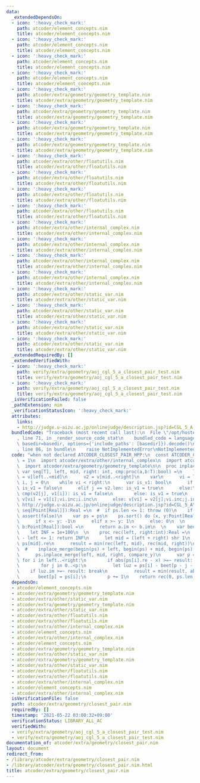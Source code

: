 ```yaml
---
data:
  _extendedDependsOn:
  - icon: ':heavy_check_mark:'
    path: atcoder/element_concepts.nim
    title: atcoder/element_concepts.nim
  - icon: ':heavy_check_mark:'
    path: atcoder/element_concepts.nim
    title: atcoder/element_concepts.nim
  - icon: ':heavy_check_mark:'
    path: atcoder/element_concepts.nim
    title: atcoder/element_concepts.nim
  - icon: ':heavy_check_mark:'
    path: atcoder/element_concepts.nim
    title: atcoder/element_concepts.nim
  - icon: ':heavy_check_mark:'
    path: atcoder/extra/geometry/geometry_template.nim
    title: atcoder/extra/geometry/geometry_template.nim
  - icon: ':heavy_check_mark:'
    path: atcoder/extra/geometry/geometry_template.nim
    title: atcoder/extra/geometry/geometry_template.nim
  - icon: ':heavy_check_mark:'
    path: atcoder/extra/geometry/geometry_template.nim
    title: atcoder/extra/geometry/geometry_template.nim
  - icon: ':heavy_check_mark:'
    path: atcoder/extra/geometry/geometry_template.nim
    title: atcoder/extra/geometry/geometry_template.nim
  - icon: ':heavy_check_mark:'
    path: atcoder/extra/other/floatutils.nim
    title: atcoder/extra/other/floatutils.nim
  - icon: ':heavy_check_mark:'
    path: atcoder/extra/other/floatutils.nim
    title: atcoder/extra/other/floatutils.nim
  - icon: ':heavy_check_mark:'
    path: atcoder/extra/other/floatutils.nim
    title: atcoder/extra/other/floatutils.nim
  - icon: ':heavy_check_mark:'
    path: atcoder/extra/other/floatutils.nim
    title: atcoder/extra/other/floatutils.nim
  - icon: ':heavy_check_mark:'
    path: atcoder/extra/other/internal_complex.nim
    title: atcoder/extra/other/internal_complex.nim
  - icon: ':heavy_check_mark:'
    path: atcoder/extra/other/internal_complex.nim
    title: atcoder/extra/other/internal_complex.nim
  - icon: ':heavy_check_mark:'
    path: atcoder/extra/other/internal_complex.nim
    title: atcoder/extra/other/internal_complex.nim
  - icon: ':heavy_check_mark:'
    path: atcoder/extra/other/internal_complex.nim
    title: atcoder/extra/other/internal_complex.nim
  - icon: ':heavy_check_mark:'
    path: atcoder/extra/other/static_var.nim
    title: atcoder/extra/other/static_var.nim
  - icon: ':heavy_check_mark:'
    path: atcoder/extra/other/static_var.nim
    title: atcoder/extra/other/static_var.nim
  - icon: ':heavy_check_mark:'
    path: atcoder/extra/other/static_var.nim
    title: atcoder/extra/other/static_var.nim
  - icon: ':heavy_check_mark:'
    path: atcoder/extra/other/static_var.nim
    title: atcoder/extra/other/static_var.nim
  _extendedRequiredBy: []
  _extendedVerifiedWith:
  - icon: ':heavy_check_mark:'
    path: verify/extra/geometry/aoj_cgl_5_a_closest_pair_test.nim
    title: verify/extra/geometry/aoj_cgl_5_a_closest_pair_test.nim
  - icon: ':heavy_check_mark:'
    path: verify/extra/geometry/aoj_cgl_5_a_closest_pair_test.nim
    title: verify/extra/geometry/aoj_cgl_5_a_closest_pair_test.nim
  _isVerificationFailed: false
  _pathExtension: nim
  _verificationStatusIcon: ':heavy_check_mark:'
  attributes:
    links:
    - http://judge.u-aizu.ac.jp/onlinejudge/description.jsp?id=CGL_5_A
  bundledCode: "Traceback (most recent call last):\n  File \"/opt/hostedtoolcache/Python/3.10.1/x64/lib/python3.10/site-packages/onlinejudge_verify/documentation/build.py\"\
    , line 71, in _render_source_code_stat\n    bundled_code = language.bundle(stat.path,\
    \ basedir=basedir, options={'include_paths': [basedir]}).decode()\n  File \"/opt/hostedtoolcache/Python/3.10.1/x64/lib/python3.10/site-packages/onlinejudge_verify/languages/nim.py\"\
    , line 86, in bundle\n    raise NotImplementedError\nNotImplementedError\n"
  code: "when not declared ATCODER_CLOSEST_PAIR_HPP:\n  const ATCODER_CLOSEST_PAIR_HPP*\
    \ = 1\n  import atcoder/extra/other/internal_complex\n  import atcoder/extra/other/floatutils\n\
    \  import atcoder/extra/geometry/geometry_template\n\n  proc inplace_merge*[T](v:\
    \ var seq[T], left, mid, right: int, cmp:proc(a,b:T):bool) =\n    let\n      v1\
    \ = v[left..<mid]\n      v2 = v[mid..<right]\n    var\n      vi = left\n     \
    \ i, j = 0\n    while vi < right:\n      var is_v1: bool\n      if i == v1.len:\
    \ is_v1 = false\n      elif j == v2.len: is_v1 = true\n      else:\n        if\
    \ cmp(v2[j], v1[i]): is_v1 = false\n        else: is_v1 = true\n      if is_v1:\
    \ v[vi] = v1[i];vi.inc;i.inc\n      else: v[vi] = v2[j];vi.inc;j.inc\n  \n  #\
    \ http://judge.u-aizu.ac.jp/onlinejudge/description.jsp?id=CGL_5_A\n  proc closest_pair*[Real](ps:\
    \ seq[Point[Real]]):Real =\n  #  if ps.len <= 1: throw (0)\n    if ps.len <= 1:\
    \ assert(false)\n    var ps = ps\n    ps.sort() do (x, y:Point[Real]) -> int:\n\
    \      if x <~ y: -1\n      elif x >~ y: 1\n      else: 0\n  \n    proc compare_y(a,\
    \ b:Point[Real]):bool =\n      return a.im <~ b.im\n  \n    var beet = newSeq[Point[Real]](ps.len)\n\
    \    let INF = 1e+100\n  \n    proc rec(left, right:int):Real =\n      if right\
    \ - left <= 1: return INF\n      let mid = (left + right) shr 1\n      let x =\
    \ ps[mid].re\n      result = min(rec(left, mid), rec(mid, right))\n      # TODO\n\
    \  #    inplace_merge(begin(ps) + left, begin(ps) + mid, begin(ps) + right, compare_y);\n\
    \      ps.inplace_merge(left, mid, right, compare_y)\n      var p = 0;\n     \
    \ for i in left..<right:\n        if abs(ps[i].re - x) >=~ result: continue\n\
    \        for j in 0..<p:\n          let luz = ps[i] - beet[p - j - 1]\n      \
    \    if luz.im >=~ result: break\n          result = min(result, abs(luz))\n \
    \       beet[p] = ps[i];\n        p += 1\n    return rec(0, ps.len)\n  # }}}\n"
  dependsOn:
  - atcoder/element_concepts.nim
  - atcoder/extra/geometry/geometry_template.nim
  - atcoder/extra/other/static_var.nim
  - atcoder/extra/geometry/geometry_template.nim
  - atcoder/extra/other/static_var.nim
  - atcoder/extra/other/floatutils.nim
  - atcoder/extra/other/floatutils.nim
  - atcoder/extra/other/internal_complex.nim
  - atcoder/element_concepts.nim
  - atcoder/extra/other/internal_complex.nim
  - atcoder/element_concepts.nim
  - atcoder/extra/geometry/geometry_template.nim
  - atcoder/extra/other/static_var.nim
  - atcoder/extra/geometry/geometry_template.nim
  - atcoder/extra/other/static_var.nim
  - atcoder/extra/other/floatutils.nim
  - atcoder/extra/other/floatutils.nim
  - atcoder/extra/other/internal_complex.nim
  - atcoder/element_concepts.nim
  - atcoder/extra/other/internal_complex.nim
  isVerificationFile: false
  path: atcoder/extra/geometry/closest_pair.nim
  requiredBy: []
  timestamp: '2021-05-22 03:00:32+09:00'
  verificationStatus: LIBRARY_ALL_AC
  verifiedWith:
  - verify/extra/geometry/aoj_cgl_5_a_closest_pair_test.nim
  - verify/extra/geometry/aoj_cgl_5_a_closest_pair_test.nim
documentation_of: atcoder/extra/geometry/closest_pair.nim
layout: document
redirect_from:
- /library/atcoder/extra/geometry/closest_pair.nim
- /library/atcoder/extra/geometry/closest_pair.nim.html
title: atcoder/extra/geometry/closest_pair.nim
---
```

